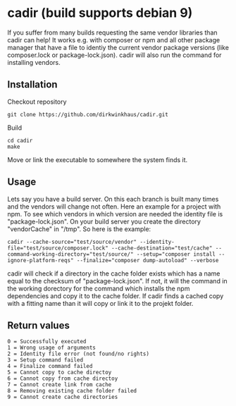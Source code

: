 # cadir (build supports debian 9)
If you suffer from many builds requesting the same vendor libraries
than cadir can help! It works e.g. with composer or npm and all
other package manager that have a file to identiy the current vendor 
package versions (like composer.lock or package-lock.json). cadir will 
also run the command for installing vendors. 

## Installation
Checkout repository

    git clone https://github.com/dirkwinkhaus/cadir.git

Build

    cd cadir
    make
    
Move or link the executable to somewhere the system finds it.

## Usage
Lets say you have a build server. On this each branch is built many times 
and the vendors will change not often. Here an example for a project with 
npm. To see which vendors in which version are needed the identity file is
"package-lock.json". On your build server you create the directory "vendorCache" 
in "/tmp". So here is the example:

    cadir --cache-source="test/source/vendor" --identity-file="test/source/composer.lock" --cache-destination="test/cache" --command-working-directory="test/source/" --setup="composer install --ignore-platform-reqs" --finalize="composer dump-autoload" --verbose
   
cadir will check if a directory in the cache folder exists which has a name 
equal to the checksum of "package-lock.json". If not, it will the command in 
the working dorectory for the command which installs the npm dependencies and 
copy it to the cache folder. If cadir finds a cached copy with a fitting name
than it will copy or link it to the projekt folder.

## Return values
    0 = Successfully executed
    1 = Wrong usage of arguments
    2 = Identity file error (not found/no rights)
    3 = Setup command failed
    4 = Finalize command failed
    5 = Cannot copy to cache directoy
    6 = Cannot copy from cache directoy
    7 = Cannot create link from cache
    8 = Removing existing cache folder failed
    9 = Cannot create cache directories
